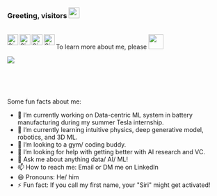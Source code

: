 ### Greeting, visitors <img src="https://media.giphy.com/media/hvRJCLFzcasrR4ia7z/giphy.gif" width="25px">

<br> 
To learn more about me, please <img src="imgs/long-jump-svgrepo-com.svg" width="34px">
<a href="https://dylantao.github.io/">
  <img align="left" alt="Sirui's HomePage" width="25px" src="imgs/happy.svg" />
</a>

<a href="https://www.linkedin.com/in/siruitao/">
  <img align="left" alt="Sirui's LinkedIn" width="25px" src="https://raw.githubusercontent.com/peterthehan/peterthehan/master/assets/linkedin.svg" />
</a>
<a href="https://scholar.google.com/citations?user=W6vF-VcAAAAJ&hl=en">
  <img align="left" alt="Sirui's Google Scholar" width="25px" src="https://upload.wikimedia.org/wikipedia/commons/c/c7/Google_Scholar_logo.svg" />
</a>
<a href="https://twitter.com/siruitao">
  <img align="left" alt="Sirui Tao | Twitter" width="25px" src="https://raw.githubusercontent.com/peterthehan/peterthehan/master/assets/twitter.svg" />
</a>

![](https://visitor-badge.glitch.me/badge?page_id=dylantao.dylantao)

<br />
<br>
<br>

Some fun facts about me:

- 🔭 I’m currently working on Data-centric ML system in battery manufacturing during my summer Tesla internship.
- 🌱 I’m currently learning intuitive physics, deep generative model, robotics, and 3D ML.
- 👯 I’m looking to a gym/ coding buddy.
- 🤔 I’m looking for help with getting better with AI research and VC.
- 💬 Ask me about anything data/ AI/ ML!
- 📫 How to reach me: Email or DM me on LinkedIn
- 😄 Pronouns: He/ him
- ⚡ Fun fact: If you call my first name, your "Siri" might get activated!

